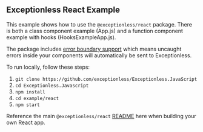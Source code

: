 ## Exceptionless React Example

This example shows how to use the `@exceptionless/react` package. There is both a class component example (App.js) and a function component example with hooks (HooksExampleApp.js).

The package includes [error boundary support](https://reactjs.org/docs/error-boundaries.html) which means uncaught errors inside your components will automatically be sent to Exceptionless.

To run locally, follow these steps:

1. `git clone https://github.com/exceptionless/Exceptionless.JavaScript`
2. `cd Exceptionless.Javascript`
3. `npm install`
4. `cd example/react`
5. `npm start`

Reference the main `@exceptionless/react` [README](../../packages/react/README.md) here when building your own React app.
